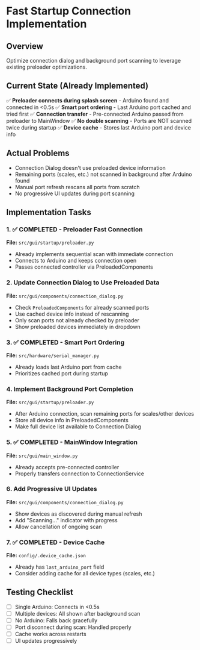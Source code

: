 # Fast Startup Connection Implementation

## Overview
Optimize connection dialog and background port scanning to leverage existing preloader optimizations.

## Current State (Already Implemented)
✅ **Preloader connects during splash screen** - Arduino found and connected in <0.5s
✅ **Smart port ordering** - Last Arduino port cached and tried first
✅ **Connection transfer** - Pre-connected Arduino passed from preloader to MainWindow
✅ **No double scanning** - Ports are NOT scanned twice during startup
✅ **Device cache** - Stores last Arduino port and device info

## Actual Problems
- Connection Dialog doesn't use preloaded device information
- Remaining ports (scales, etc.) not scanned in background after Arduino found
- Manual port refresh rescans all ports from scratch
- No progressive UI updates during port scanning

## Implementation Tasks

### 1. ✅ COMPLETED - Preloader Fast Connection
**File:** `src/gui/startup/preloader.py`
- Already implements sequential scan with immediate connection
- Connects to Arduino and keeps connection open
- Passes connected controller via PreloadedComponents

### 2. Update Connection Dialog to Use Preloaded Data
**File:** `src/gui/components/connection_dialog.py`
- Check `PreloadedComponents` for already scanned ports
- Use cached device info instead of rescanning
- Only scan ports not already checked by preloader
- Show preloaded devices immediately in dropdown

### 3. ✅ COMPLETED - Smart Port Ordering
**File:** `src/hardware/serial_manager.py`
- Already loads last Arduino port from cache
- Prioritizes cached port during startup

### 4. Implement Background Port Completion
**File:** `src/gui/startup/preloader.py`
- After Arduino connection, scan remaining ports for scales/other devices
- Store all device info in PreloadedComponents
- Make full device list available to Connection Dialog

### 5. ✅ COMPLETED - MainWindow Integration
**File:** `src/gui/main_window.py`
- Already accepts pre-connected controller
- Properly transfers connection to ConnectionService

### 6. Add Progressive UI Updates
**File:** `src/gui/components/connection_dialog.py`
- Show devices as discovered during manual refresh
- Add "Scanning..." indicator with progress
- Allow cancellation of ongoing scan

### 7. ✅ COMPLETED - Device Cache
**File:** `config/.device_cache.json`
- Already has `last_arduino_port` field
- Consider adding cache for all device types (scales, etc.)

## Testing Checklist
- [ ] Single Arduino: Connects in <0.5s
- [ ] Multiple devices: All shown after background scan
- [ ] No Arduino: Falls back gracefully
- [ ] Port disconnect during scan: Handled properly
- [ ] Cache works across restarts
- [ ] UI updates progressively